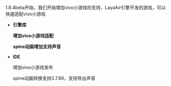 

1.8.4beta开始，我们开始增加vivo小游戏的支持，LayaAir引擎开发的游戏，可以快速适配vivo小游戏

- **引擎库**

  **增加vivo小游戏适配**
  
  **spine动画增加支持声音**
  

- **IDE**

  增加vivo小游戏发布
  
  spine动画转换支持3.7.89，支持导出声音
